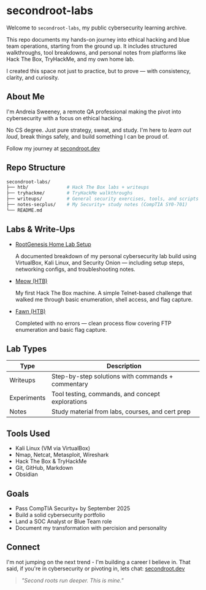 # secondroot-labs

Welcome to `secondroot-labs`, my public cybersecurity learning archive.

This repo documents my hands-on journey into ethical hacking and blue team operations, starting from the ground up.  It includes structured walkthroughs, tool breakdowns, and personal notes from platforms like Hack The Box, TryHackMe, and my own home lab.

I created this space not just to practice, but to prove — with consistency, clarity, and curiosity.



## About Me

I'm Andreia Sweeney, a remote QA professional making the pivot into cybersecurity with a focus on ethical hacking.

No CS degree. Just pure strategy, sweat, and study. I'm here to *learn out loud*, break things safely, and build something I can be proud of.  


Follow my journey at [secondroot.dev](https://secondroot.dev)



## Repo Structure

```bash
secondroot-labs/
├── htb/              # Hack The Box labs + writeups
├── tryhackme/        # TryHackMe walkthroughs
├── writeups/         # General security exercises, tools, and scripts
├── notes-secplus/    # My Security+ study notes (CompTIA SY0-701)
└── README.md
```

## Labs & Write-Ups

- [RootGenesis Home Lab Setup](./write-ups/rootgenesis-lab.md)
    
  A documented breakdown of my personal cybersecurity lab build using VirtualBox, Kali Linux, and Security Onion — including setup steps, networking configs, and troubleshooting notes.

- [Meow (HTB)](.HTB/meow/meow.md)
  
  My first Hack The Box machine. A simple Telnet-based challenge that walked me through basic enumeration, shell access, and flag capture.  

- [Fawn (HTB)](./HTB/fawn/README.md)
  
  Completed with no errors — clean process flow covering FTP enumeration and basic flag capture.

## Lab Types

| Type         | Description                                      |
|--------------|--------------------------------------------------|
| Writeups   | Step-by-step solutions with commands + commentary|
| Experiments| Tool testing, commands, and concept explorations |
| Notes      | Study material from labs, courses, and cert prep  |


## Tools Used
- Kali Linux (VM via VirtualBox)
- Nmap, Netcat, Metasploit, Wireshark
- Hack The Box & TryHackMe
- Git, GitHub, Markdown
- Obsidian

## Goals 
- Pass CompTIA Security+ by September 2025
- Build a solid cybersecurity portfolio
- Land a SOC Analyst or Blue Team role
- Document my transformation with percision and personality

## Connect
I'm not jumping on the next trend - I'm building a career I believe in. 
That said, if you're in cybersecurity or pivoting in, lets chat: [secondroot.dev](https://secondroot.dev)



> *"Second roots run deeper. This is mine."*
